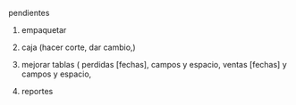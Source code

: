 pendientes
1. empaquetar

1. caja (hacer corte, dar cambio,)

2. mejorar tablas (
    perdidas [fechas], campos y espacio,
    ventas [fechas] y campos y espacio,

3. reportes

